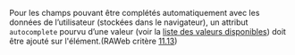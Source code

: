 Pour les champs pouvant être complétés automatiquement avec les données de l’utilisateur (stockées dans le navigateur), un attribut `autocomplete` pourvu d’une valeur (voir la [liste des valeurs disponibles](https://developer.mozilla.org/fr/docs/Web/HTML/Attributes/autocomplete)) doit être ajouté sur l'élément.(RAWeb critère [11.13](https://accessibilite.public.lu/fr/raweb1/criteres.html#crit-11-13))